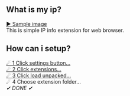## What is my ip?
[▶ Sample image](https://python.is-inside.me/QpFGuU7F.png)  
This is simple IP info extension for web browser.  

## How can i setup?
[☄ 1 Click settings button...](https://python.is-inside.me/HZerpMOw.png)  
[☄ 2 Click extensions...](https://python.is-inside.me/UamFYco8.png)  
[☄ 3 Click load unpacked...](https://python.is-inside.me/0jtKkybr.png)  
☄ 4 Choose extension folder...  
*✔ DONE ✔*
